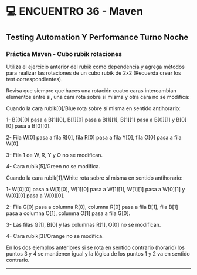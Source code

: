 #  💻 ENCUENTRO 36 - Maven



## Testing Automation Y Performance Turno Noche

### Práctica Maven - Cubo rubik rotaciones

Utiliza el ejercicio anterior del rubik como dependencia y agrega métodos para realizar las rotaciones de un cubo rubik de 2x2 (Recuerda crear los test correspondientes). 

Revisa que siempre que haces una rotación cuatro caras intercambian elementos entre sí, una cara rota sobre sí misma y otra cara no se modifica:

Cuando la cara rubik[0]/Blue rota sobre sí misma en sentido antihorario:

1- B[0][0] pasa a B[1][0], B[1][0] pasa a B[1][1], B[1][1] pasa a B[0][1] y B[0][0] pasa a B[0][0].

2- Fila W[0] pasa a fila R[0], fila R[0] pasa a fila Y[0], fila O[0] pasa a fila W[0].

3- Fila 1 de W, R, Y y O no se modifican.

4- Cara rubik[5]/Green no se modifica.

Cuando la cara rubik[1]/White rota sobre sí misma en sentido antihorario:

1- W[0][0] pasa a W[1][0], W[1][0] pasa a W[1][1], W[1][1] pasa a W[0][1] y W[0][0] pasa a W[0][0].

2- Fila G[0] pasa a columna R[0], columna R[0] pasa a fila B[1], fila B[1] pasa a columna O[1], columna O[1] pasa a fila G[0].

3- Las filas G[1], B[0] y las columnas R[1],  O[0] no se modifican.

4- Cara rubik[3]/Orange no se modifica.

En los dos ejemplos anteriores si se rota en sentido contrario (horario) los puntos 3 y 4 se mantienen igual y la lógica de los puntos 1 y 2 va en sentido contrario.

---
